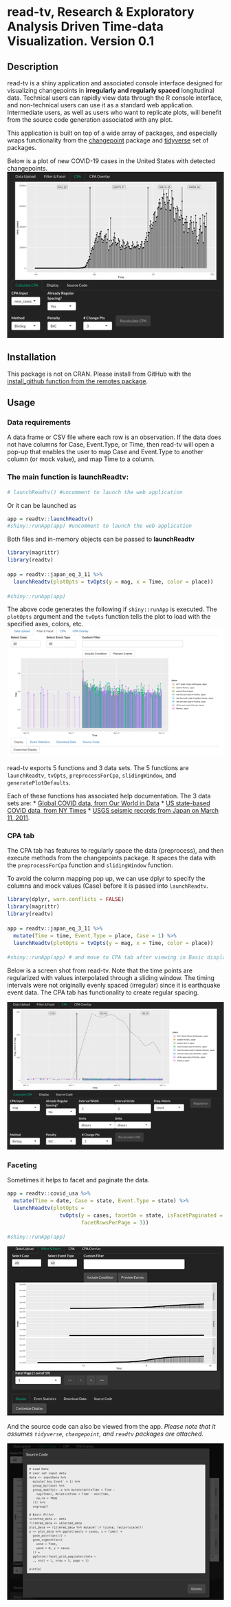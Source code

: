 read-tv, Research & Exploratory Analysis Driven Time-data Visualization.
Version 0.1
================

## Description

read-tv is a shiny application and associated console interface designed
for visualizing changepoints in **irregularly and regularly spaced**
longitudinal data. Technical users can rapidly view data through the R
console interface, and non-technical users can use it as a standard web
application. Intermediate users, as well as users who want to replicate
plots, will benefit from the source code generation associated with any
plot.

This application is built on top of a wide array of packages, and
especially wraps functionality from the
[changepoint](https://cran.r-project.org/web/packages/changepoint/index.html)
package and [tidyverse](https://github.com/tidyverse) set of packages.

Below is a plot of new COVID-19 cases in the United States with detected
changepoints. <img src="tools/readme/covid_global_us.png">

## Installation

This package is not on CRAN. Please install from GitHub with the
[install\_github function from the remotes
package](https://www.rdocumentation.org/packages/remotes/versions/2.2.0/topics/install_github).

## Usage

### Data requirements

A data frame or CSV file where each row is an observation. If the data
does not have columns for Case, Event.Type, or Time, then read-tv will
open a pop-up that enables the user to map Case and Event.Type to
another column (or mock value), and map Time to a column.

### The main function is **launchReadtv**:

``` r
# launchReadtv() #uncomment to launch the web application
```

Or it can be launched as

``` r
app = readtv::launchReadtv()
#shiny::runApp(app) #uncomment to launch the web application
```

Both files and in-memory objects can be passed to **launchReadtv**

``` r
library(magrittr)
library(readtv)

app = readtv::japan_eq_3_11 %>% 
  launchReadtv(plotOpts = tvOpts(y = mag, x = Time, color = place))

#shiny::runApp(app)
```

The above code generates the following if `shiny::runApp` is executed.
The `plotOpts` argument and the `tvOpts` function tells the plot to load
with the specified axes, colors, etc.
<img src="tools/readme/japan_eq_3_11.png">

read-tv exports 5 functions and 3 data sets. The 5 functions are
`launchReadtv`, `tvOpts`, `preprocessForCpa`, `slidingWindow`, and
`generatePlotDefaults`.

Each of these functions has associated help documentation. The 3 data
sets are: \* [Global COVID data, from Our World in
Data](https://ourworldindata.org/coronavirus-source-data) \* [US
state-based COVID data, from NY
Times](https://raw.githubusercontent.com/nytimes/covid-19-data/master/us-states.csv)
\* [USGS seismic records from Japan on
March 11, 2011](https://earthquake.usgs.gov/earthquakes/map).

### CPA tab

The CPA tab has features to regularly space the data (preprocess), and
then execute methods from the changepoints package. It spaces the data
with the `preprocessForCpa` function and `slidingWindow` function.

To avoid the column mapping pop up, we can use dplyr to specify the
columns and mock values (Case) before it is passed into `launchReadtv`.

``` r
library(dplyr, warn.conflicts = FALSE)
library(magrittr)
library(readtv)

app = readtv::japan_eq_3_11 %>% 
  mutate(Time = time, Event.Type = place, Case = 1) %>% 
  launchReadtv(plotOpts = tvOpts(y = mag, x = Time, color = place))

#shiny::runApp(app) # and move to CPA tab after viewing in Basic display tab
```

Below is a screen shot from read-tv. Note that the time points are
regularized with values interpolated through a sliding window. The
timing intervals were not originally evenly spaced (irregular) since it
is earthquake event data. The CPA tab has functionality to create
regular spacing.

<img src="tools/readme/japan_eq_3_11_cpa.png">

### Faceting

Sometimes it helps to facet and paginate the data.

``` r
app = readtv::covid_usa %>% 
  mutate(Time = date, Case = state, Event.Type = state) %>% 
  launchReadtv(plotOpts = 
                 tvOpts(y = cases, facetOn = state, isFacetPaginated = TRUE,
                        facetRowsPerPage = 3))

#shiny::runApp(app)
```

<img src="tools/readme/covid_states_facet.png">

And the source code can also be viewed from the app. *Please note that
it assumes `tidyverse`, `changepoint`, and `readtv` packages are
attached*.

<img src="tools/readme/covid_states_facet_src.png">
